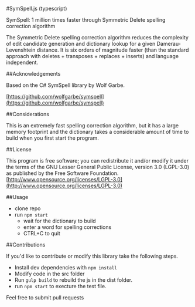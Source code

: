 #SymSpell.js (typescript)

SymSpell: 1 million times faster through Symmetric Delete spelling correction algorithm

The Symmetric Delete spelling correction algorithm reduces the complexity of edit candidate generation and dictionary lookup for a given Damerau-Levenshtein distance. It is six orders of magnitude faster (than the standard approach with deletes + transposes + replaces + inserts) and language independent.

##Acknowledgements

Based on the C# SymSpell library by Wolf Garbe.

[https://github.com/wolfgarbe/symspell](https://github.com/wolfgarbe/symspell)


##Considerations

This is an extremely fast spelling correction algorithm, but it has a large memory footprint and the dictionary takes a considerable amount of time to build when you first start the program.


##License

This program is free software; you can redistribute it and/or modify
it under the terms of the GNU Lesser General Public License, 
version 3.0 (LGPL-3.0) as published by the Free Software Foundation.
[http://www.opensource.org/licenses/LGPL-3.0](http://www.opensource.org/licenses/LGPL-3.0)

##Usage

* clone repo
* run `npm start`
    * wait for the dictionary to build
    * enter a word for spelling corrections
    * CTRL+C to quit


##Contributions

If you'd like to contribute or modify this library take the following steps.

* Install dev dependencies with `npm install`
* Modify code in the src folder
* Run `gulp build` to rebuild the js in the dist folder.
* run `npm start` to execture the test file.

Feel free to submit pull requests